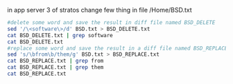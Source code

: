 in app server 3 of stratos change few thing in file /Home/BSD.txt

```bash
#delete some word and save the result in diff file named BSD_DELETE 
sed '/\<software\>/d' BSD.txt > BSD_DELETE.txt
cat BSD_DELETE.txt | grep software
cat BSD_DELETE.txt
#replace some word and save the result in a diff file named BSD_REPLACE 
sed 's/\bfrom\b/them/g' BSD.txt > BSD_REPLACE.txt
cat BSD_REPLACE.txt | grep from
cat BSD_REPLACE.txt | grep them
cat BSD_REPLACE.txt 
